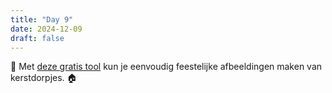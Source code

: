 ```yaml
---
title: "Day 9"
date: 2024-12-09
draft: false
---
```


🎄 Met [deze gratis tool](https://theresanaiforthat.com/@niltonpjr/festive-christmas-village/?) kun je eenvoudig feestelijke afbeeldingen maken van kerstdorpjes. 🏠
